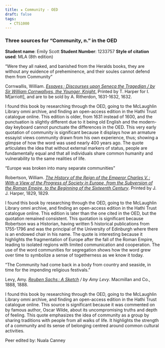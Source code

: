 ```yaml
---
title: ★ Community - OED
draft: false
tags:
  - CTS1000
---
```

### **Three sources for ­­­“Community, n.” in the OED**
**Student name**: Emily Scott
**Student Number**: 1233757
**Style of citation used**: MLA (8th edition)

“Were they all naked, and banished from the Heralds books, they are without any euidence of preheminence, and their soules cannot defend them from Community”

Cornwallis, William. [_Essayes ; Discourses upon Seneca the Tragedian / by Sir William Cornwallyes, the Younger, Knight_.](https://babel.hathitrust.org/cgi/pt?id=uc1.31822038199998&seq=134&q1=banished+from+the+Heralds+books) Printed by T. Harper for I. M[arriott], and are to be sold by A. Ritherdon, 1631-1632, 1632.

I found this book by researching through the OED, going to the McLaughlin Library omni archive, and finding an open-access edition in the Hathi Trust catalogue online. This edition is older, from 1631 instead of 1600, and the punctuation is slightly different due to it being old English and the modern-day keyboard cannot punctuate the differences in the OED. This very early quotation of community is significant because it displays how an armature essayist views community drawn from his own experience, thus; showing a glimpse of how the word was used nearly 400 years ago. The quote articulates the idea that without external markers of status, people are fundamentally equal and that all individuals share common humanity and vulnerability to the same realities of life.

“Europe was broken into many separate communities”

Robertson, William. [_The History of the Reign of the Emperor Charles V. : With a View of the Progress of Society in Europe, from the Subversion of the Roman Empire, to the Beginning of the Sixteenth Century_](https://babel.hathitrust.org/cgi/pt?id=ia.ark:/13960/t5m911x17&seq=13). Printed by J. J. Harper, 1829, 1829.

I found this book by researching through the OED, going to the McLaughlin Library omni archive, and finding an open-access edition in the Hathi Trust catalogue online. This edition is later than the one cited in the OED, but the quotation remained consistent. This quotation is significant because Robertson was a Historian, having written 5 historical publications from 1755-1796 and was the principal of the University of Edinburgh where there is an endowed chair in his name. The quote is interesting because it highlights the fragmentation of Europe after the fall of the Roman Empire, leading to isolated regions with limited communication and cooperation. The use of the word communities for segregation shows how the word grew over time to symbolize a sense of togetherness as we know it today.

“The Community had come back in a body from country and seaside, in time for the impending religious festivals.”

Levy, Amy. [_Reuben Sachs : A Sketch_](https://babel.hathitrust.org/cgi/pt?id=dul1.ark:/13960/t3708t61x&seq=77&q1=body+from+country+and+seaside) _/ by Amy Levy_. Macmillan and Co., 1888, 1888.

I found this book by researching through the OED, going to the McLaughlin Library omni archive, and finding an open-access edition in the Hathi Trust catalogue online. This source is significant because it was commented on by famous author, Oscar Wilde, about its uncompromising truths and depth of feeling. This quote emphasizes the idea of community as a group by sharing traditions with people from all walks of life. It highlights the strength of a community and its sense of belonging centred around common cultural activities.

Peer edited by: Nuala Canney
